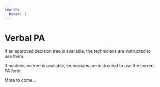 ```yaml
---
search:
  boost: 1
---
```


# Verbal PA

If an approved decision tree is available, the technicians are instructed to use them.  

If no decision tree is available, technicians are instructed to use the correct PA form.

More to come...
